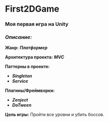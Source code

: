 # First2DGame 


### Моя первая игра на **Unity**

### ***Описание:***

**Жанр:** ***Платформер***

**Архитектура проекта:** ***MVC***

**Паттерны в проекте:** 
+ ***Singleton***
+ ***Service***

**Плагины/Фреймворки:**
+ ***Zenject*** 
+ ***DoTween***

**Цель игры:** Пройти все уровни и убить боссов.
